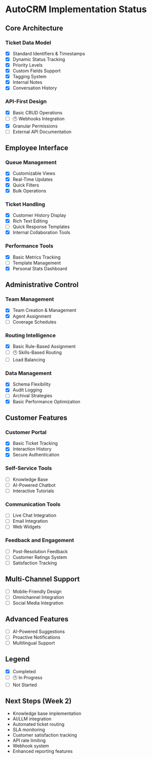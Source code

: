 # AutoCRM Implementation Status

## Core Architecture
### Ticket Data Model
- [x] Standard Identifiers & Timestamps
- [x] Dynamic Status Tracking
- [x] Priority Levels
- [x] Custom Fields Support
- [x] Tagging System
- [x] Internal Notes
- [x] Conversation History

### API-First Design
- [x] Basic CRUD Operations
- [ ] 🕐 Webhooks Integration
- [x] Granular Permissions
- [ ] External API Documentation

## Employee Interface
### Queue Management
- [x] Customizable Views
- [x] Real-Time Updates
- [x] Quick Filters
- [x] Bulk Operations

### Ticket Handling
- [x] Customer History Display
- [x] Rich Text Editing
- [ ] Quick Response Templates
- [x] Internal Collaboration Tools

### Performance Tools
- [x] Basic Metrics Tracking
- [ ] Template Management
- [x] Personal Stats Dashboard

## Administrative Control
### Team Management
- [x] Team Creation & Management
- [x] Agent Assignment
- [ ] Coverage Schedules

### Routing Intelligence
- [x] Basic Rule-Based Assignment
- [ ] 🕐 Skills-Based Routing
- [ ] Load Balancing

### Data Management
- [x] Schema Flexibility
- [x] Audit Logging
- [ ] Archival Strategies
- [x] Basic Performance Optimization

## Customer Features
### Customer Portal
- [x] Basic Ticket Tracking
- [x] Interaction History
- [x] Secure Authentication

### Self-Service Tools
- [ ] Knowledge Base
- [ ] AI-Powered Chatbot
- [ ] Interactive Tutorials

### Communication Tools
- [ ] Live Chat Integration
- [ ] Email Integration
- [ ] Web Widgets

### Feedback and Engagement
- [ ] Post-Resolution Feedback
- [ ] Customer Ratings System
- [ ] Satisfaction Tracking

## Multi-Channel Support
- [ ] Mobile-Friendly Design
- [ ] Omnichannel Integration
- [ ] Social Media Integration

## Advanced Features
- [ ] AI-Powered Suggestions
- [ ] Proactive Notifications
- [ ] Multilingual Support

## Legend
- [x] Completed
- [ ] 🕐 In Progress
- [ ] Not Started

## Next Steps (Week 2)
- Knowledge base implementation
- AI/LLM integration
- Automated ticket routing
- SLA monitoring
- Customer satisfaction tracking
- API rate limiting
- Webhook system
- Enhanced reporting features